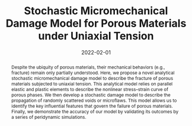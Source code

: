 ---
title: "Stochastic Micromechanical Damage Model for Porous Materials under Uniaxial Tension"
date: "2022-02-01"
draft: false
tags: ["Porous material"]
# publication_types: 3
publication: "Journal of Materials in Civil Engineering"

abstract: "Despite the ubiquity of porous materials, their mechanical behaviors (e.g., fracture) remain only partially understood. Here, we propose a novel analytical stochastic micromechanical damage model to describe the fracture of porous materials subjected to uniaxial tension. This analytical model relies on parallel elastic and plastic elements to describe the nonlinear stress–strain curve of porous phases. We then develop a stochastic damage model to describe the propagation of randomly scattered voids or microflaws. This model allows us to identify the key influential features that govern the failure of porous materials. Finally, we demonstrate the accuracy of our model by validating its outcomes by a series of peridynamic simulations."

url_pdf: "https://ascelibrary.org/doi/abs/10.1061/%28ASCE%29MT.1943-5533.0004146"
---